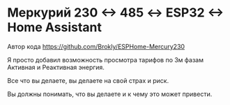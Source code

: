 # Меркурий 230 <-> 485 <-> ESP32 <-> Home Assistant

Автор кода https://github.com/Brokly/ESPHome-Mercury230

Я просто добавил возможность просмотра тарифов по 3м фазам Активная и Реактивная энергия.

Все что вы делаете, вы делаете на свой страх и риск. 

Вы должны понимать, что вы делаете и к чему это может привести.

